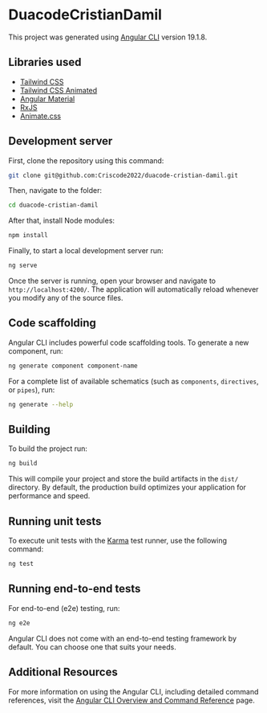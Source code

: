 # DuacodeCristianDamil

This project was generated using [Angular CLI](https://github.com/angular/angular-cli) version 19.1.8.

## Libraries used

- [Tailwind CSS](https://tailwindcss.com/)
- [Tailwind CSS Animated](https://www.tailwindcss-animated.com/)
- [Angular Material](https://material.angular.io/)
- [RxJS](https://rxjs.dev/)
- [Animate.css](https://animate.style/)

## Development server

First, clone the repository using this command:

```bash
git clone git@github.com:Criscode2022/duacode-cristian-damil.git
```

Then, navigate to the folder:

```bash
cd duacode-cristian-damil
```

After that, install Node modules:

```bash
npm install
```

Finally, to start a local development server run:

```bash
ng serve
```

Once the server is running, open your browser and navigate to `http://localhost:4200/`. The application will automatically reload whenever you modify any of the source files.

## Code scaffolding

Angular CLI includes powerful code scaffolding tools. To generate a new component, run:

```bash
ng generate component component-name
```

For a complete list of available schematics (such as `components`, `directives`, or `pipes`), run:

```bash
ng generate --help
```

## Building

To build the project run:

```bash
ng build
```

This will compile your project and store the build artifacts in the `dist/` directory. By default, the production build optimizes your application for performance and speed.

## Running unit tests

To execute unit tests with the [Karma](https://karma-runner.github.io) test runner, use the following command:

```bash
ng test
```

## Running end-to-end tests

For end-to-end (e2e) testing, run:

```bash
ng e2e
```

Angular CLI does not come with an end-to-end testing framework by default. You can choose one that suits your needs.

## Additional Resources

For more information on using the Angular CLI, including detailed command references, visit the [Angular CLI Overview and Command Reference](https://angular.dev/tools/cli) page.
